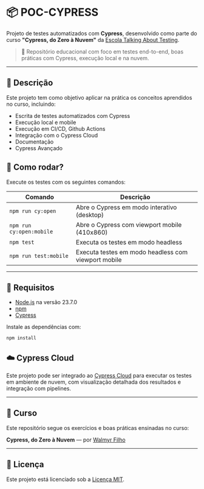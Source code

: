 # 📦 POC-CYPRESS

Projeto de testes automatizados com **Cypress**, desenvolvido como parte do curso **"Cypress, do Zero à Nuvem"** da [Escola Talking About Testing](https://talkingabouttesting.courses/).

> 🔬 Repositório educacional com foco em testes end-to-end, boas práticas com Cypress, execução local e na nuvem.

---

## 📑 Descrição

Este projeto tem como objetivo aplicar na prática os conceitos aprendidos no curso, incluindo:

- Escrita de testes automatizados com Cypress
- Execução local e mobile
- Execução em CI/CD, Github Actions
- Integração com o Cypress Cloud
- Documentação
- Cypress Avançado

## 🧪 Como rodar?

Execute os testes com os seguintes comandos:

| Comando                | Descrição                                              |
|------------------------|--------------------------------------------------------|
| `npm run cy:open`      | Abre o Cypress em modo interativo (desktop)           |
| `npm run cy:open:mobile` | Abre o Cypress com viewport mobile (410x860)        |
| `npm test`             | Executa os testes em modo headless                    |
| `npm run test:mobile`  | Executa testes em modo headless com viewport mobile   |

---

## 📲 Requisitos

- [Node.js](https://nodejs.org/) na versão 23.7.0
- [npm](https://www.npmjs.com/)
- [Cypress](https://www.cypress.io/)

Instale as dependências com:

```bash
npm install
```

## ☁️ Cypress Cloud

Este projeto pode ser integrado ao [Cypress Cloud](https://www.cypress.io/cloud/) para executar os testes em ambiente de nuvem, com visualização detalhada dos resultados e integração com pipelines.

---

## 📘 Curso

Este repositório segue os exercícios e boas práticas ensinadas no curso:

**Cypress, do Zero à Nuvem** — por [Walmyr Filho](https://walmyr.dev/)

---

## 📄 Licença

Este projeto está licenciado sob a [Licença MIT](LICENSE).